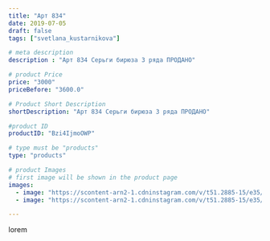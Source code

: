 ```yaml
---
title: "Арт 834"
date: 2019-07-05
draft: false
tags: ["svetlana_kustarnikova"]

# meta description
description : "Арт 834 Серьги бирюза 3 ряда ПРОДАНО"

# product Price
price: "3000"
priceBefore: "3600.0"

# Product Short Description
shortDescription: "Арт 834 Серьги бирюза 3 ряда ПРОДАНО"

#product ID
productID: "Bzi4IjmoOWP"

# type must be "products"
type: "products"

# product Images
# first image will be shown in the product page
images:
  - image: "https://scontent-arn2-1.cdninstagram.com/v/t51.2885-15/e35/65132016_387022458607245_38808046728101353_n.jpg?se=7&tp=1&_nc_ht=scontent-arn2-1.cdninstagram.com&_nc_cat=109&_nc_ohc=AAuXmFppQrcAX9_SPwy&ccb=7-4&oh=105fdbc01d3916822e9e8ee95601d3d1&oe=60839AB3&ig_cache_key=MjA4MTQ3Mjg1MDY2NzA2NjE1Mw%3D%3D.2-ccb7-4"
  - image: "https://scontent-arn2-1.cdninstagram.com/v/t51.2885-15/e35/66311721_2330290077046566_7835508466894855342_n.jpg?tp=1&_nc_ht=scontent-arn2-1.cdninstagram.com&_nc_cat=106&_nc_ohc=73Renzrqu40AX_NTj2h&ccb=7-4&oh=4a6609b7449cab697c4724f6158536b6&oe=60837712&ig_cache_key=MjA4MTQ3Mjg1MDY1ODcxMTM2NQ%3D%3D.2-ccb7-4"

---
```

lorem
